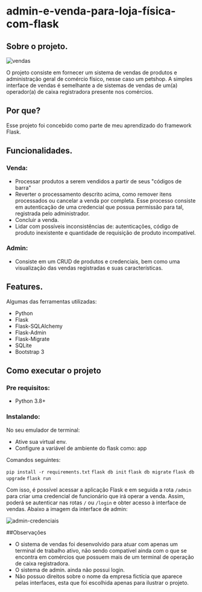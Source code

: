 # admin-e-venda-para-loja-física-com-flask

## Sobre o projeto.
![vendas](https://user-images.githubusercontent.com/63216146/94327395-21229500-ff81-11ea-8921-dd0a47b71a43.png)


O projeto consiste em fornecer um sistema de vendas de produtos e administração geral de comércio físico, nesse caso um petshop. A simples interface de vendas é semelhante a de sistemas de vendas de um(a) operador(a) de caixa registradora presente nos comércios.

## Por que?
Esse projeto foi concebido como parte de meu aprendizado do framework Flask.

## Funcionalidades.
### Venda:
- Processar produtos a serem vendidos a partir de seus "códigos de barra"
- Reverter o processamento descrito acima, como remover itens processados ou cancelar a venda por completa. Esse processo consiste em autenticação de uma credencial que possua permissão para tal, registrada pelo administrador.
- Concluir a venda.
- Lidar com possíveis inconsistências de: autenticações, código de produto inexistente e quantidade de requisição de produto incompatível.

### Admin:
- Consiste em um CRUD de produtos e credenciais, bem como uma visualização das vendas registradas e suas características.

## Features.
Algumas das ferramentas utilizadas:
- Python
- Flask
- Flask-SQLAlchemy
- Flask-Admin
- Flask-Migrate
- SQLite
- Bootstrap 3

## Como executar o projeto

### Pre requisitos:
- Python 3.8+

### Instalando:
No seu emulador de terminal:
- Ative sua virtual env.
- Configure a variável de ambiente do flask como: app

Comandos seguintes:

`pip install -r requirements.txt`
`flask db init`
`flask db migrate`
`flask db upgrade`
`flask run`

Com isso, é possível acessar a aplicação Flask e em seguida a rota  `/admin` para criar uma credencial de funcionário que irá operar a venda. Assim, poderá se autenticar nas rotas `/` ou `/login` e obter acesso à interface de vendas. Abaixo a imagem da interface de admin:

![admin-credenciais](https://user-images.githubusercontent.com/63216146/94327660-dc97f900-ff82-11ea-988c-f37219751afe.png)


##Observações
- O sistema de vendas foi desenvolvido para atuar com apenas um terminal de trabalho ativo, não sendo compatível ainda com o que se encontra em comércios que possuem mais de um terminal de operação de caixa registradora.
- O sistema de admin. ainda não possui login.
- Não possuo direitos sobre o nome da empresa fictícia que aparece pelas interfaces, esta que foi escolhida apenas para ilustrar o projeto.
